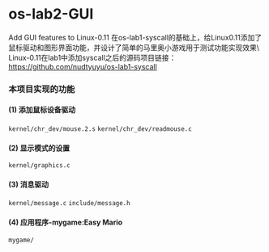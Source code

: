 # os-lab2-GUI
Add GUI features to Linux-0.11
在os-lab1-syscall的基础上，给Linux0.11添加了鼠标驱动和图形界面功能，并设计了简单的马里奥小游戏用于测试功能实现效果\\
Linux-0.11在lab1中添加syscall之后的源码项目链接：<https://github.com/nudtyuyu/os-lab1-syscall>

### 本项目实现的功能
####  (1) 添加鼠标设备驱动
`kernel/chr_dev/mouse.2.s`
`kernel/chr_dev/readmouse.c`
####  (2) 显示模式的设置
`kernel/graphics.c`
####  (3) 消息驱动
`kernel/message.c`
`include/message.h`
####  (4) 应用程序-mygame:Easy Mario
`mygame/`

